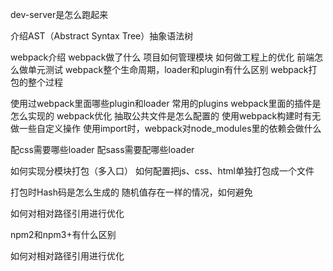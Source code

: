 dev-server是怎么跑起来

介绍AST（Abstract Syntax Tree）抽象语法树

webpack介绍 webpack做了什么
项目如何管理模块
如何做工程上的优化
前端怎么做单元测试
webpack整个生命周期，loader和plugin有什么区别
webpack打包的整个过程

使用过webpack里面哪些plugin和loader 常用的plugins
webpack里面的插件是怎么实现的
webpack优化
抽取公共文件是怎么配置的
使用webpack构建时有无做一些自定义操作
使用import时，webpack对node_modules里的依赖会做什么

配css需要哪些loader
配sass需要配哪些loader

如何实现分模块打包（多入口）
如何配置把js、css、html单独打包成一个文件

打包时Hash码是怎么生成的
随机值存在一样的情况，如何避免

如何对相对路径引用进行优化

npm2和npm3+有什么区别

如何对相对路径引用进行优化
